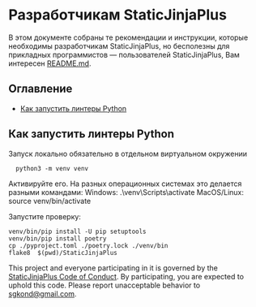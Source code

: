 <!-- omit in toc -->
# Разработчикам StaticJinjaPlus

В этом документе собраны те рекомендации и инструкции, которые необходимы разработчикам StaticJinjaPlus, но бесполезны для прикладных программистов — пользователей StaticJinjaPlus, Вам интересен [README.md](https://github.com/MrDave/StaticJinjaPlus/blob/main/README.md).


<!-- omit in toc -->
## Оглавление

- [Как запустить линтеры Python](#Как-запустить-линтеры-Python)


## Как запустить линтеры Python
  Запуск локально обязательно в отдельном виртуальном окружении

```
  python3 -m venv venv
```
  
Активируйте его. На разных операционных системах это делается разными командами:
Windows: .\venv\Scripts\activate
MacOS/Linux: source venv/bin/activate

Запустите проверку:
```
venv/bin/pip install -U pip setuptools
venv/bin/pip install poetry
cp ./pyproject.toml ./poetry.lock ./venv/bin
flake8  $(pwd)/StaticJinjaPlus
```






This project and everyone participating in it is governed by the
[StaticJinjaPlus Code of Conduct](https://github.com/SGKespace/StaticJinjaPlusblob/master/CODE_OF_CONDUCT.md).
By participating, you are expected to uphold this code. Please report unacceptable behavior
to <sgkond@gmail.com>.
  
